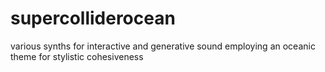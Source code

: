 # supercolliderocean
various synths for interactive and generative sound employing an oceanic theme for stylistic cohesiveness  
